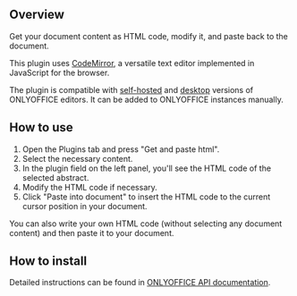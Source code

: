 ## Overview

Get your document content as HTML code, modify it, and paste back to the document. 

This plugin uses [CodeMirror](https://codemirror.net), a versatile text editor implemented in JavaScript for the browser.

The plugin is compatible with [self-hosted](https://github.com/ONLYOFFICE/DocumentServer) and [desktop](https://github.com/ONLYOFFICE/DesktopEditors) versions of ONLYOFFICE editors. It can be added to ONLYOFFICE instances manually. 

## How to use

1. Open the Plugins tab and press "Get and paste html".
2. Select the necessary content.
3. In the plugin field on the left panel, you'll see the HTML code of the selected abstract.
4. Modify the HTML code if necessary.
5. Click "Paste into document" to insert the HTML code to the current cursor position in your document. 

You can also write your own HTML code (without selecting any document content) and then paste it to your document. 

## How to install

Detailed instructions can be found in [ONLYOFFICE API documentation](https://api.onlyoffice.com/plugin/installation).
